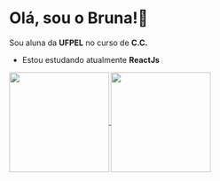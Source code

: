 <h1> Olá, sou o Bruna!👋 <br/> </h1>

Sou aluna da <b>UFPEL</b> no curso de <b>C.C.</b> 

<ul>
  <li/>Estou estudando atualmente <b>ReactJs 
</ul>
  
<a href="https://github.com/brunacamily">
  <img height="180em" align="center" src="https://github-readme-stats.vercel.app/api?username=brunacamily&show_icons=true&theme=tokyonight&include_all_commits=true&count_private=true"/>
</a>
<a href="https://github.com/brunacamily">
  <img height="180em" align="center" src="https://github-readme-stats.vercel.app/api/top-langs/?username=brunacamily&layout=compact&theme=tokyonight" />
</a>

<!--
**brunacamily/brunacamily** is a ✨ _special_ ✨ repository because its `README.md` (this file) appears on your GitHub profile.

Here are some ideas to get you started:

- 🔭 I’m currently working on ...
- 🌱 I’m currently learning ...
- 👯 I’m looking to collaborate on ...
- 🤔 I’m looking for help with ...
- 💬 Ask me about ...
- 📫 How to reach me: ...
- 😄 Pronouns: ...
- ⚡ Fun fact: ...
-->


